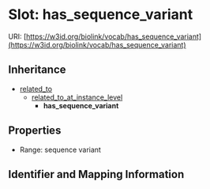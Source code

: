 # Slot: has_sequence_variant

URI: [https://w3id.org/biolink/vocab/has_sequence_variant](https://w3id.org/biolink/vocab/has_sequence_variant)




## Inheritance

* [related_to](related_to.md)
    * [related_to_at_instance_level](related_to_at_instance_level.md)
        * **has_sequence_variant**



## Properties

 * Range: sequence variant



## Identifier and Mapping Information





